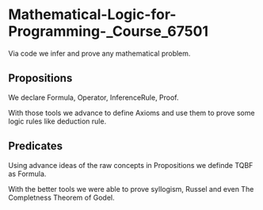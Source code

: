 # Mathematical-Logic-for-Programming-_Course_67501
Via code we infer and prove any mathematical problem.

## Propositions
We declare Formula, Operator, InferenceRule, Proof.

With those tools we advance to define Axioms and use them to prove some logic rules like deduction rule.

## Predicates
Using advance ideas of the raw concepts in Propositions we definde TQBF as Formula.

With the better tools we were able to prove syllogism, Russel and even The Completness Theorem of Godel.
